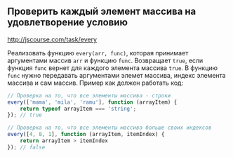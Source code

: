## Проверить каждый элемент массива на удовлетворение условию
<http://jscourse.com/task/every>

Реализовать функцию `every(arr, func)`, которая принимает аргументами массив `arr`
и функцию `func`. Возвращает `true`, если функция `func` вернет для каждого
элемента массива `true`. В функцию `func` нужно передавать аргументами элемет массива, индекс элемента массива и сам массив.
Пример как должен работать код:

```js
// Проверка на то, что все элементы массива - строки
every(['mama', 'mila', 'ramu'], function (arrayItem) {
    return typeof arrayItem === 'string';
}); // true

// Проверка на то, что все элементы массива больше своих индексов
every([4, 8, 1], function (arrayItem, itemIndex) {
    return arrayItem > itemIndex
}); // false
```
